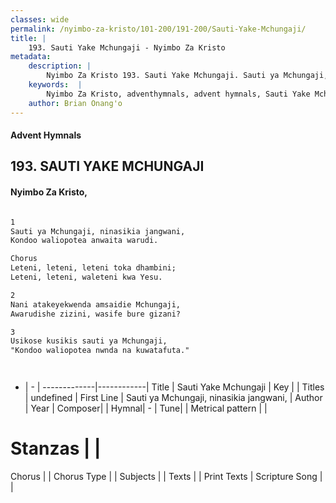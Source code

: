 ```yaml
---
classes: wide
permalink: /nyimbo-za-kristo/101-200/191-200/Sauti-Yake-Mchungaji/
title: |
    193. Sauti Yake Mchungaji - Nyimbo Za Kristo
metadata:
    description: |
        Nyimbo Za Kristo 193. Sauti Yake Mchungaji. Sauti ya Mchungaji, ninasikia jangwani,  Kondoo waliopotea anwaita warudi.  Chorus Leteni, leteni, leteni toka dhambini;  Leteni, leteni, waleteni kwa Yesu.  
    keywords:  |
        Nyimbo Za Kristo, adventhymnals, advent hymnals, Sauti Yake Mchungaji, Sauti ya Mchungaji, ninasikia jangwani, . 
    author: Brian Onang'o
---
```


#### Advent Hymnals
## 193. SAUTI YAKE MCHUNGAJI
####  Nyimbo Za Kristo,

```txt

1
Sauti ya Mchungaji, ninasikia jangwani, 
Kondoo waliopotea anwaita warudi.

Chorus
Leteni, leteni, leteni toka dhambini; 
Leteni, leteni, waleteni kwa Yesu.

2
Nani atakeyekwenda amsaidie Mchungaji, 
Awarudishe zizini, wasife bure gizani?

3
Usikose kusikis sauti ya Mchungaji, 
"Kondoo waliopotea nwnda na kuwatafuta."




```

- |   -  |
-------------|------------|
Title | Sauti Yake Mchungaji |
Key |  |
Titles | undefined |
First Line | Sauti ya Mchungaji, ninasikia jangwani,  |
Author | 
Year | 
Composer| |
Hymnal|  - |
Tune|  |
Metrical pattern | |
# Stanzas |  |
Chorus |  |
Chorus Type |  |
Subjects | |
Texts |  |
Print Texts | 
Scripture Song |  |
    
